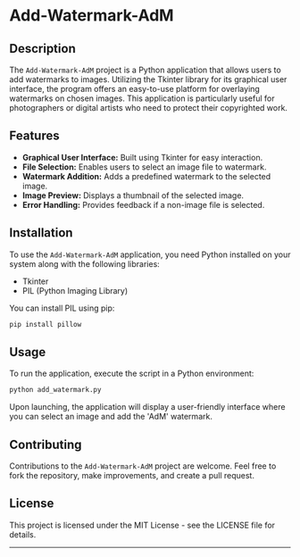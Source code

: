 
# Add-Watermark-AdM

## Description
The `Add-Watermark-AdM` project is a Python application that allows users to add watermarks to images. Utilizing the Tkinter library for its graphical user interface, the program offers an easy-to-use platform for overlaying watermarks on chosen images. This application is particularly useful for photographers or digital artists who need to protect their copyrighted work.

## Features
- **Graphical User Interface:** Built using Tkinter for easy interaction.
- **File Selection:** Enables users to select an image file to watermark.
- **Watermark Addition:** Adds a predefined watermark to the selected image.
- **Image Preview:** Displays a thumbnail of the selected image.
- **Error Handling:** Provides feedback if a non-image file is selected.

## Installation
To use the `Add-Watermark-AdM` application, you need Python installed on your system along with the following libraries:
- Tkinter
- PIL (Python Imaging Library)

You can install PIL using pip:
```bash
pip install pillow
```

## Usage
To run the application, execute the script in a Python environment:
```bash
python add_watermark.py
```
Upon launching, the application will display a user-friendly interface where you can select an image and add the 'AdM' watermark.

## Contributing
Contributions to the `Add-Watermark-AdM` project are welcome. Feel free to fork the repository, make improvements, and create a pull request.

## License
This project is licensed under the MIT License - see the LICENSE file for details.

---
